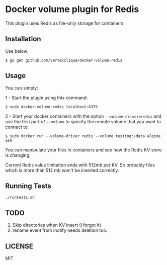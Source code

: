 # Docker volume plugin for Redis

This plugin uses Redis as file-only storage for containers.

## Installation

Use below;

```
$ go get github.com/vertexclique/docker-volume-redis
```

## Usage

You can simply:

1 - Start the plugin using this command:

```
$ sudo docker-volume-redis localhost:6379
```

2 - Start your docker containers with the option `--volume-driver=redis` and use the first part of `--volume` to specify the remote volume that you want to connect to:

```
$ sudo docker run --volume-driver redis --volume testing:/data alpine ash
```

You can manipulate your files in containers and see how the Redis KV store is changing.

Current Redis value limitation ends with 512mb per KV. So probably files which is more than 512 mb won't be inserted correctly.

## Running Tests

```
./runtests.sh
```

## TODO

1. Skip directories when KV insert (I forgot it)
2. rename event from inotify needs deletion too.

## LICENSE

MIT
